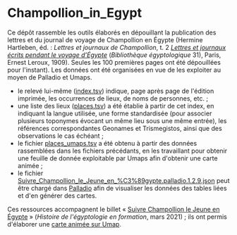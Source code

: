 # Champollion_in_Egypt
Ce dépôt rassemble les outils élaborés en dépouillant la publication des lettres et du journal de voyage de Champollion en Égypte (Hermine Hartleben, éd. : <i>Lettres et journaux de Champollion</i>, t. 2 <i><a href="https://gallica.bnf.fr/ark:/12148/bpt6k55516z.image">Lettres et journaux écrits pendant le voyage d’Égypte</a></i> (<i>Bibliothèque égyptologique</i> 31), Paris, Ernest Leroux, 1909).
Seules les 100 premières pages ont été dépouillées pour l'instant). Les données ont été organisées en vue de les exploiter au moyen de Palladio et Umaps.

<ul><li>le relevé lui-même (<a href="https://github.com/ThLebee/Champollion_in_Egypt/blob/ecbb8857bfc815d2bdf8bfa99ecdb2b86b974971/index.tsv">index.tsv</a>) indique, page après page de l'édition imprimée, les occurrences de lieux, de noms de personnes, etc. ;</li>
<li>une liste des lieux (<a href="https://github.com/ThLebee/Champollion_in_Egypt/blob/ecbb8857bfc815d2bdf8bfa99ecdb2b86b974971/places.tsv">places.tsv</a>) a été établie à partir de cet index, en indiquant la langue utilisée, une forme standardisée (pour associer plusieurs toponymes évocant un même lieu sous une même entrée), les références correspondantes Geonames et Trismegistos, ainsi que des observations le cas échéant ;</li>
<li>le fichier <a href="https://github.com/ThLebee/Champollion_in_Egypt/blob/ecbb8857bfc815d2bdf8bfa99ecdb2b86b974971/places_umaps.tsv">places_umaps.tsv</a> a été obtenu à partir des données rassemblées dans les fichiers précédants, en les travaillant pour obtenir une feuille de donnée exploitable par Umaps afin d'obtenir une carte animée ;</li>
  <li>le fichier <a href="https://github.com/ThLebee/Champollion_in_Egypt/blob/d77a044961af3f68c119863b0dc212b0d5f9423d/Suivre_Champollion_le_Jeune_en_%C3%89gypte.palladio.1.2.9.json">Suivre_Champollion_le_Jeune_en_%C3%89gypte.palladio.1.2.9.json</a> peut être chargé dans <a href="http://hdlab.stanford.edu/palladio/">Palladio</a> afin de visualiser les données des tables liées et d'en générer des cartes.</li></ul>

Ces ressources accompagnent le billet « <a href="https://hef.hypotheses.org/944">Suivre Champollion le Jeune en Égypte</a> » (<i>Histoire de l'égyptologie en formation</i>, mars 2021) ; ils ont permis d'élaborer une <a href="http://u.osmfr.org/m/568500/">carte animée sur Umap</a>.
